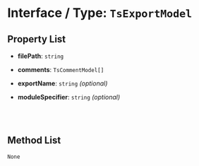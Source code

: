 # Interface / Type: `TsExportModel`

    

## Property List

- **filePath**: `string` 


- **comments**: `TsCommentModel[]` 


- **exportName**: `string` _(optional)_ 


- **moduleSpecifier**: `string` _(optional)_ 


<br/>
<br/>

## Method List

`None`
